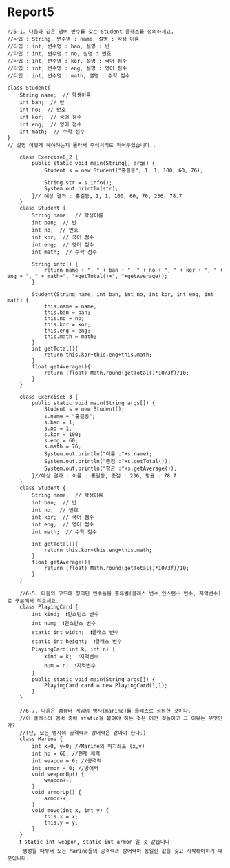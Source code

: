 <h1>Report5</h1>

    //6-1. 다음과 같은 멤버 변수를 갖는 Student 클래스를 정의하세요.
    //타입 : String, 변수명 : name, 설명 : 학생 이름
    //타입 : int, 변수명 : ban, 설명 : 반
    //타입 : int, 변수명 : no, 설명 : 번호
    //타입 : int, 변수명 : kor, 설명 : 국어 점수
    //타입 : int, 변수명 : eng, 설명 : 영어 점수
    //타입 : int, 변수명 : math, 설명 : 수학 점수

    class Student{
        String name;  // 학생이름
        int ban;  // 반
        int no;  // 번호
        int kor;  // 국어 점수
        int eng;  // 영어 점수
        int math;  // 수학 점수
    }
    // 설명 어떻게 해야하는지 몰라서 주석처리로 적어두었습니다..
    
        class Exercise6_2 {
            public static void main(String[] args) {
                Student s = new Student("홍길동", 1, 1, 100, 60, 76);

                String str = s.info();
                System.out.println(str);
            }// 예상 결과 : 홍길동, 1, 1, 100, 60, 76, 236, 78.7
        }
        class Student {
            String name;  // 학생이름
            int ban;  // 반
            int no;  // 번호
            int kor;  // 국어 점수
            int eng;  // 영어 점수
            int math;  // 수학 점수

            String info() {
                return name + ", " + ban + ", " + no + ", " + kor + ", " + eng + ", " + math+", "+getTotal()+", "+getAverage();
            }

            Student(String name, int ban, int no, int kor, int eng, int math) {
                this.name = name;
                this.ban = ban;
                this.no = no;
                this.kor = kor;
                this.eng = eng;
                this.math = math;
            }
            int getTotal(){
                return this.kor+this.eng+this.math;
            }
            float getAverage(){
                return (float) Math.round(getTotal()*10/3f)/10;
            }
        }
        
        class Exercise6_3 {
            public static void main(String args[]) {
                Student s = new Student();
                s.name = "홍길동";
                s.ban = 1;
                s.no = 1;
                s.kor = 100;
                s.eng = 60;
                s.math = 76;
                System.out.println("이름 :"+s.name);
                System.out.println("총점 :"+s.getTotal());
                System.out.println("평균 :"+s.getAverage());
            }//예상 결과 : 이름 : 홍길동, 총점 : 236, 평균 : 78.7
        }
        class Student {
            String name;  // 학생이름
            int ban;  // 반
            int no;  // 번호
            int kor;  // 국어 점수
            int eng;  // 영어 점수
            int math;  // 수학 점수

            int getTotal(){
                return this.kor+this.eng+this.math;
            }
            float getAverage(){
                return (float) Math.round(getTotal()*10/3f)/10;
            }
        }
        
        //6-5. 다음의 코드에 정의된 변수들을 종류별(클래스 변수,인스턴스 변수, 지역변수)로 구분해서 적으세요.
        class PlayingCard {
            int kind;  ❗️인스턴스 변수
            int num;  ❗️인스턴스 변수
            static int width;  ❗클래스 변수️
            static int height;  ❗️클래스 변수
            PlayingCard(int k, int n) {
                kind = k;  ❗️지역변수
                num = n;  ❗️지역변수
            }
            public static void main(String args[]) {
                PlayingCard card = new PlayingCard(1,1);
            }
        }
        
        //6-7. 다음은 컴퓨터 게임의 병사(marine)를 클래스로 정의한 것이다.
        //이 클래스의 멤버 중에 static을 붙여야 하는 것은 어떤 것들이고 그 이유는 무엇인가?
        //(단, 모든 병사의 공격력과 방어력은 같아야 한다.)
        class Marine {
            int x=0, y=0; //Marine의 위치좌표 (x,y)
            int hp = 60; //현재 체력
            int weapon = 6; //공격력
            int armor = 0; //방어력
            void weaponUp() {
                weapon++;
            }
            void armorUp() {
                armor++;
            }
            void move(int x, int y) {
                this.x = x;
                this.y = y;
            }
        }
        ❗️ static int weapon, static int armor 일 것 같습니다. 
         생성될 때부터 모든 Marine들의 공격력과 방어력이 동일한 값을 갖고 시작해야하기 때문입니다.
